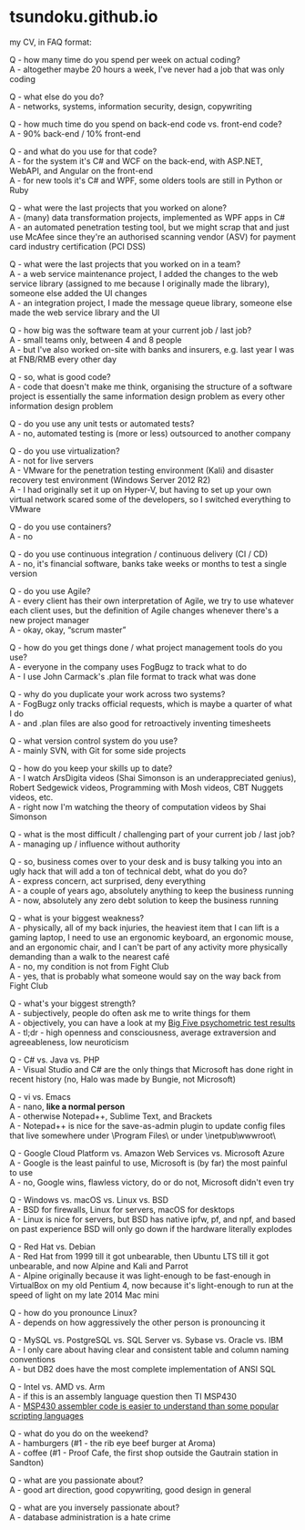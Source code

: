 # tsundoku.github.io

my CV, in FAQ format:  

Q - how many time do you spend per week on actual coding?  
A - altogether maybe 20 hours a week, I've never had a job that was only coding  

Q - what else do you do?  
A - networks, systems, information security, design, copywriting  

Q - how much time do you spend on back-end code vs. front-end code?  
A - 90% back-end / 10% front-end  

Q - and what do you use for that code?  
A - for the system it's C# and WCF on the back-end, with ASP.NET, WebAPI, and Angular on the front-end  
A - for new tools it's C# and WPF, some olders tools are still in Python or Ruby  

Q - what were the last projects that you worked on alone?  
A - (many) data transformation projects, implemented as WPF apps in C#  
A - an automated penetration testing tool, but we might scrap that and just use McAfee since they're an authorised scanning vendor (ASV) for payment card industry certification (PCI DSS)

Q - what were the last projects that you worked on in a team?  
A - a web service maintenance project, I added the changes to the web service library (assigned to me because I originally made the library), someone else added the UI changes  
A - an integration project, I made the message queue library, someone else made the web service library and the UI

Q - how big was the software team at your current job / last job?  
A - small teams only, between 4 and 8 people  
A - but I've also worked on-site with banks and insurers, e.g. last year I was at FNB/RMB every other day

Q - so, what is good code?  
A - code that doesn't make me think, organising the structure of a software project is essentially the same information design problem as every other information design problem  

Q - do you use any unit tests or automated tests?  
A - no, automated testing is (more or less) outsourced to another company

Q - do you use virtualization?  
A - not for live servers  
A - VMware for the penetration testing environment (Kali) and disaster recovery test environment (Windows Server 2012 R2)  
A - I had originally set it up on Hyper-V, but having to set up your own virtual network scared some of the developers, so I switched everything to VMware

Q - do you use containers?  
A - no  

Q - do you use continuous integration / continuous delivery (CI / CD)  
A - no, it's financial software, banks take weeks or months to test a single version  

Q - do you use Agile?  
A - every client has their own interpretation of Agile, we try to use whatever each client uses, but the definition of Agile changes whenever there's a new project manager  
A - okay, okay, “scrum master”  

Q - how do you get things done / what project management tools do you use?  
A - everyone in the company uses FogBugz to track what to do  
A - I use John Carmack's .plan file format to track what was done  

Q - why do you duplicate your work across two systems?  
A - FogBugz only tracks official requests, which is maybe a quarter of what I do  
A - and .plan files are also good for retroactively inventing timesheets  

Q - what version control system do you use?  
A - mainly SVN, with Git for some side projects  

Q - how do you keep your skills up to date?  
A - I watch ArsDigita videos (Shai Simonson is an underappreciated genius), Robert Sedgewick videos, Programming with Mosh videos, CBT Nuggets videos, etc.  
A - right now I'm watching the theory of computation videos by Shai Simonson  

Q - what is the most difficult / challenging part of your current job / last job?  
A - managing up / influence without authority  

Q - so, business comes over to your desk and is busy talking you into an ugly hack that will add a ton of technical debt, what do you do?  
A - express concern, act surprised, deny everything  
A - a couple of years ago, absolutely anything to keep the business running  
A - now, absolutely any zero debt solution to keep the business running  

Q - what is your biggest weakness?  
A - physically, all of my back injuries, the heaviest item that I can lift is a gaming laptop, I need to use an ergonomic keyboard, an ergonomic mouse, and an ergonomic chair, and I can't be part of any activity more physically demanding than a walk to the nearest café  
A - no, my condition is not from Fight Club  
A - yes, that is probably what someone would say on the way back from Fight Club

Q - what's your biggest strength?  
A - subjectively, people do often ask me to write things for them  
A - objectively, you can have a look at my [Big Five psychometric test results](https://bigfive-test.com/result/5b4b11be7a90d1005389026d)  
A - tl;dr - high openness and consciousness, average extraversion and agreeableness, low neuroticism

Q - C# vs. Java vs. PHP  
A - Visual Studio and C# are the only things that Microsoft has done right in recent history (no, Halo was made by Bungie, not Microsoft)

Q - vi vs. Emacs  
A - nano, **like a normal person**  
A - otherwise Notepad++, Sublime Text, and Brackets  
A - Notepad++ is nice for the save-as-admin plugin to update config files that live somewhere under \Program Files\ or under \inetpub\wwwroot\

Q - Google Cloud Platform vs. Amazon Web Services vs. Microsoft Azure  
A - Google is the least painful to use, Microsoft is (by far) the most painful to use  
A - no, Google wins, flawless victory, do or do not, Microsoft didn't even try

Q - Windows vs. macOS vs. Linux vs. BSD  
A - BSD for firewalls, Linux for servers, macOS for desktops  
A - Linux is nice for servers, but BSD has native ipfw, pf, and npf, and based on past experience BSD will only go down if the hardware literally explodes  

Q - Red Hat vs. Debian  
A - Red Hat from 1999 till it got unbearable, then Ubuntu LTS till it got unbearable, and now Alpine and Kali and Parrot  
A - Alpine originally because it was light-enough to be fast-enough in VirtualBox on my old Pentium 4, now because it's light-enough to run at the speed of light on my late 2014 Mac mini

Q - how do you pronounce Linux?  
A - depends on how aggressively the other person is pronouncing it

Q - MySQL vs. PostgreSQL vs. SQL Server vs. Sybase vs. Oracle vs. IBM  
A - I only care about having clear and consistent table and column naming conventions  
A - but DB2 does have the most complete implementation of ANSI SQL  

Q - Intel vs. AMD vs. Arm  
A - if this is an assembly language question then TI MSP430  
A - [MSP430 assembler code is easier to understand than some popular scripting languages](http://robotics.hobbizine.com/asmlau.html)

Q - what do you do on the weekend?    
A - hamburgers (#1 - the rib eye beef burger at Aroma)  
A - coffee (#1 - Proof Cafe, the first shop outside the Gautrain station in Sandton)  

Q - what are you passionate about?  
A - good art direction, good copywriting, good design in general

Q - what are you inversely passionate about?  
A - database administration is a hate crime
